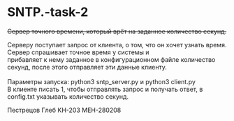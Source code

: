 # SNTP.-task-2
<s>Сервер точного времени, который врёт на заданное количество секунд.</s>

Серверу поступает запрос от клиента, о том, что он хочет узнать время. Сервер спрашивает точное время у системы и <br>
прибавляет к нему заданное в конфигурационном файле количество секунд, после этого отправляет эти данные клиенту.
<br>
<br>
Параметры запуска: python3 sntp_server.py и python3 client.py <br>
В клиенте писать 1, чтобы отправлять запрос и получать ответ, в config.txt указывать количество секунд.

Пестрецов Глеб КН-203 МЕН-280208
